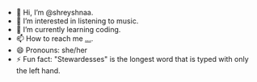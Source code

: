 - 👋 Hi, I’m @shreyshnaa.
- 👀 I’m interested in listening to music.
- 🌱 I’m currently learning coding.
- 📫 How to reach me [...](https://www.instagram.com/shrey.shna/).
- 😄 Pronouns: she/her
- ⚡ Fun fact: "Stewardesses" is the longest word that is typed with only the left hand.

<!---
shreyshnaa/shreyshnaa is a ✨ special ✨ repository because its `README.md` (this file) appears on your GitHub profile.
You can click the Preview link to take a look at your changes.
--->
